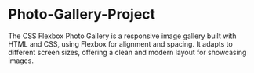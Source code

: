 # Photo-Gallery-Project
The CSS Flexbox Photo Gallery is a responsive image gallery built with HTML and CSS, using Flexbox for alignment and spacing. It adapts to different screen sizes, offering a clean and modern layout for showcasing images.

